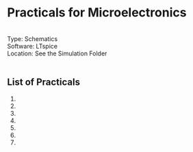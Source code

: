 # Practicals for Microelectronics
<br>
Type: Schematics <br>
Software: LTspice <br>
Location: See the Simulation Folder <br>
<br>

## List of Practicals
1.
2.
3.
4.
5.
6.
7.
